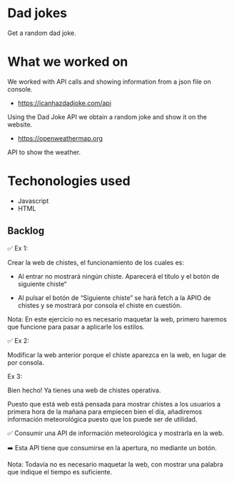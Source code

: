 # Dad jokes

Get a random dad joke.


# What we worked on

We worked with API calls and showing information from a json file on console.

* https://icanhazdadjoke.com/api

Using the Dad Joke API we obtain a random joke and show it on the website.

* https://openweathermap.org

API to show the weather.


# Techonologies used

* Javascript
* HTML

## Backlog

✅ Ex 1:

Crear la web de chistes, el funcionamiento de los cuales es:

* Al entrar no mostrará ningún chiste. Aparecerá el título y el botón de siguiente chiste“

* Al pulsar el botón de “Siguiente chiste” se hará fetch a la APIO de chistes y se mostrará por consola el chiste en cuestión.

Nota: En este ejercicio no es necesario maquetar la web, primero haremos que funcione para pasar a aplicarle los estilos.

✅ Ex 2:

Modificar la web anterior porque el chiste aparezca en la web, en lugar de por consola.

Ex 3:

Bien hecho! Ya tienes una web de chistes operativa.

Puesto que está web está pensada para mostrar chistes a los usuarios a primera hora de la mañana para empiecen bien el día, añadiremos información meteorológica puesto que los puede ser de utilidad.

✅ Consumir una API de información meteorológica y mostrarla en la web. 

➡️ Esta API tiene que consumirse en la apertura, no mediante un botón.

Nota: Todavía no es necesario maquetar la web, con mostrar una palabra que indique el tiempo es suficiente.

